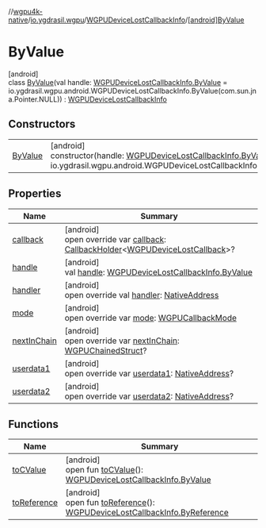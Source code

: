 //[wgpu4k-native](../../../../index.md)/[io.ygdrasil.wgpu](../../index.md)/[WGPUDeviceLostCallbackInfo](../index.md)/[[android]ByValue](index.md)

# ByValue

[android]\
class [ByValue](index.md)(val handle: [WGPUDeviceLostCallbackInfo.ByValue](../../../io.ygdrasil.wgpu.android/-w-g-p-u-device-lost-callback-info/-by-value/index.md) = io.ygdrasil.wgpu.android.WGPUDeviceLostCallbackInfo.ByValue(com.sun.jna.Pointer.NULL)) : [WGPUDeviceLostCallbackInfo](../index.md)

## Constructors

| | |
|---|---|
| [ByValue](-by-value.md) | [android]<br>constructor(handle: [WGPUDeviceLostCallbackInfo.ByValue](../../../io.ygdrasil.wgpu.android/-w-g-p-u-device-lost-callback-info/-by-value/index.md) = io.ygdrasil.wgpu.android.WGPUDeviceLostCallbackInfo.ByValue(com.sun.jna.Pointer.NULL)) |

## Properties

| Name | Summary |
|---|---|
| [callback](callback.md) | [android]<br>open override var [callback](callback.md): [CallbackHolder](../../../ffi/-callback-holder/index.md)&lt;[WGPUDeviceLostCallback](../../-w-g-p-u-device-lost-callback/index.md)&gt;? |
| [handle](handle.md) | [android]<br>val [handle](handle.md): [WGPUDeviceLostCallbackInfo.ByValue](../../../io.ygdrasil.wgpu.android/-w-g-p-u-device-lost-callback-info/-by-value/index.md) |
| [handler](handler.md) | [android]<br>open override val [handler](handler.md): [NativeAddress](../../../ffi/-native-address/index.md) |
| [mode](mode.md) | [android]<br>open override var [mode](mode.md): [WGPUCallbackMode](../../-w-g-p-u-callback-mode/index.md) |
| [nextInChain](next-in-chain.md) | [android]<br>open override var [nextInChain](next-in-chain.md): [WGPUChainedStruct](../../-w-g-p-u-chained-struct/index.md)? |
| [userdata1](userdata1.md) | [android]<br>open override var [userdata1](userdata1.md): [NativeAddress](../../../ffi/-native-address/index.md)? |
| [userdata2](userdata2.md) | [android]<br>open override var [userdata2](userdata2.md): [NativeAddress](../../../ffi/-native-address/index.md)? |

## Functions

| Name | Summary |
|---|---|
| [toCValue](../[android]to-c-value.md) | [android]<br>open fun [toCValue](../[android]to-c-value.md)(): [WGPUDeviceLostCallbackInfo.ByValue](../../../io.ygdrasil.wgpu.android/-w-g-p-u-device-lost-callback-info/-by-value/index.md) |
| [toReference](../to-reference.md) | [android]<br>open fun [toReference](../to-reference.md)(): [WGPUDeviceLostCallbackInfo.ByReference](../../../io.ygdrasil.wgpu.android/-w-g-p-u-device-lost-callback-info/-by-reference/index.md) |